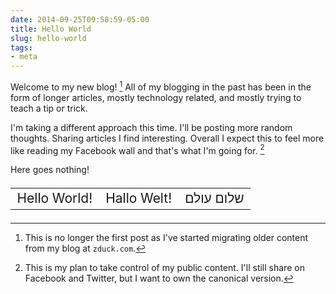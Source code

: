 ```yaml
---
date: 2014-09-25T09:58:59-05:00
title: Hello World
slug: hello-world
tags:
- meta
---
```


Welcome to my new blog! [^1] All of my blogging in the past has been in the form of longer articles, mostly technology related, and mostly trying to teach a tip or trick.

I'm taking a different approach this time. I'll be posting more random thoughts.
Sharing articles I find interesting. Overall I expect this to feel more like reading my Facebook wall and that's what I'm going for. [^2]

Here goes nothing!

<table border="0" width="100%" style="font-size: 1.5em" class="noborder">
<tr>
<td>Hello World!</td>
<td style="text-align: center;">Hallo Welt!</td>
<td style="text-align: right; direction: rtl;">שלום עולם</td>
</tr>
</table>

[^1]: This is no longer the first post as I've started migrating older content from my blog at `zduck.com`.
[^2]: This is my plan to take control of my public content. I'll still share on Facebook and Twitter, but I want to own the canonical version.